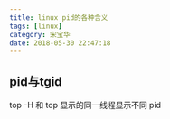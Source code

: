 ```yaml
---
title: linux pid的各种含义
tags: [linux]
category: 宋宝华
date: 2018-05-30 22:47:18
---
```


## pid与tgid

top -H 和 top 显示的同一线程显示不同 pid



